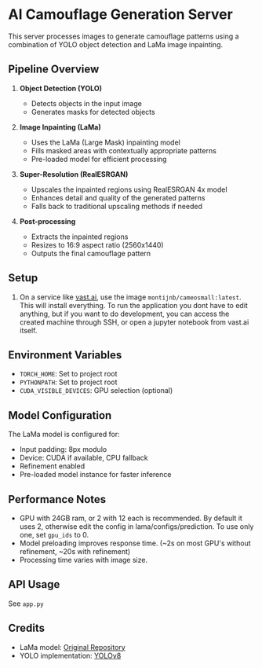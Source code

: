 # AI Camouflage Generation Server

This server processes images to generate camouflage patterns using a combination of YOLO object detection and LaMa image inpainting.

## Pipeline Overview

1. **Object Detection (YOLO)**
   - Detects objects in the input image
   - Generates masks for detected objects

2. **Image Inpainting (LaMa)**
   - Uses the LaMa (Large Mask) inpainting model
   - Fills masked areas with contextually appropriate patterns
   - Pre-loaded model for efficient processing

3. **Super-Resolution (RealESRGAN)**
   - Upscales the inpainted regions using RealESRGAN 4x model
   - Enhances detail and quality of the generated patterns
   - Falls back to traditional upscaling methods if needed

4. **Post-processing**
   - Extracts the inpainted regions
   - Resizes to 16:9 aspect ratio (2560x1440)
   - Outputs the final camouflage pattern



## Setup

1. On a service like [vast.ai](vast.ai), use the image `montijnb/cameosmall:latest`. This will install everything. To run the application you dont have to edit anything, but if you want to do development, you can access the created machine through SSH, or open a jupyter notebook from vast.ai itself.

## Environment Variables

- `TORCH_HOME`: Set to project root
- `PYTHONPATH`: Set to project root
- `CUDA_VISIBLE_DEVICES`: GPU selection (optional)

## Model Configuration

The LaMa model is configured for:
- Input padding: 8px modulo
- Device: CUDA if available, CPU fallback
- Refinement enabled
- Pre-loaded model instance for faster inference

## Performance Notes

- GPU with 24GB ram, or 2 with 12 each is recommended. By default it uses 2, otherwise edit the config in lama/configs/prediction. To use only one, set `gpu_ids` to 0.
- Model preloading improves response time. (~2s on most GPU's without refinement, ~20s with refinement)
- Processing time varies with image size.

## API Usage

See `app.py`

## Credits

- LaMa model: [Original Repository](https://github.com/advimman/lama)
- YOLO implementation: [YOLOv8](https://github.com/ultralytics/ultralytics)

